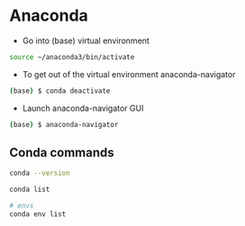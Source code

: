 # Anaconda

- Go into (base) virtual environment

```sh
source ~/anaconda3/bin/activate
```

- To get out of the virtual environment anaconda-navigator

```sh
(base) $ conda deactivate
```

- Launch anaconda-navigator GUI

```sh
(base) $ anaconda-navigator
```

## Conda commands

```sh
conda --version

conda list

# envs
conda env list
```

